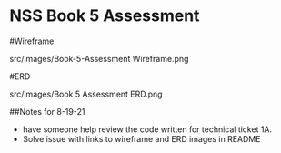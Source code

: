 # NSS Book 5 Assessment

#Wireframe

src/images/Book-5-Assessment Wireframe.png

#ERD 

src/images/Book 5 Assessment ERD.png

##Notes for 8-19-21
- have someone help review the code written for technical ticket 1A.  
- Solve issue with links to wireframe and ERD images in README
